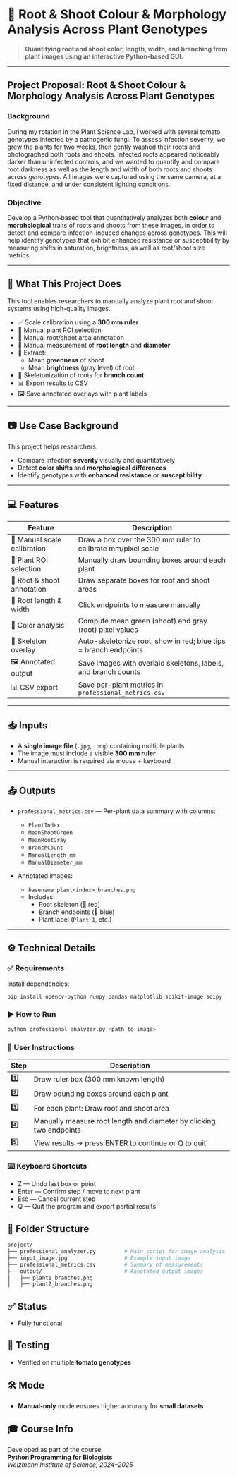 # 🌿 Root & Shoot Colour & Morphology Analysis Across Plant Genotypes

> **Quantifying root and shoot color, length, width, and branching from plant images using an interactive Python-based GUI.**

---

## Project Proposal: Root & Shoot Colour & Morphology Analysis Across Plant Genotypes

### Background  
During my rotation in the Plant Science Lab, I worked with several tomato genotypes infected by a pathogenic fungi. To assess infection severity, we grew the plants for two weeks, then gently washed their roots and photographed both roots and shoots. Infected roots appeared noticeably darker than uninfected controls, and we wanted to quantify and compare root darkness as well as the length and width of both roots and shoots across genotypes. All images were captured using the same camera, at a fixed distance, and under consistent lighting conditions.


### Objective  
Develop a Python‐based tool that quantitatively analyzes both **colour** and **morphological** traits of roots and shoots from these images, in order to detect and compare infection-induced changes across genotypes. This will help identify genotypes that exhibit enhanced resistance or susceptibility by measuring shifts in saturation, brightness, as well as root/shoot size metrics.

---

## 🔧 What This Project Does

This tool enables researchers to manually analyze plant root and shoot systems using high-quality images.

- ✅ Scale calibration using a **300 mm ruler**
- 🌱 Manual plant ROI selection
- 🌿 Manual root/shoot area annotation
- 🎯 Manual measurement of **root length** and **diameter**
- 🎨 Extract:
  - Mean **greenness** of shoot
  - Mean **brightness** (gray level) of root
- 🔗 Skeletonization of roots for **branch count**
- 📊 Export results to CSV  
- 🖼️ Save annotated overlays with plant labels

---

## 📷 Use Case Background

This project helps researchers:

- Compare infection **severity** visually and quantitatively  
- Detect **color shifts** and **morphological differences**  
- Identify genotypes with **enhanced resistance** or **susceptibility**  

---

## 💻 Features

| Feature                    | Description                                                              |
|---------------------------|--------------------------------------------------------------------------|
| 🧭 Manual scale calibration | Draw a box over the 300 mm ruler to calibrate mm/pixel scale             | 
| 🌱 Plant ROI selection      | Manually draw bounding boxes around each plant                           |
| 🌿 Root & shoot annotation  | Draw separate boxes for root and shoot areas                             |
| 🎯 Root length & width      | Click endpoints to measure manually                                      |
| 🎨 Color analysis           | Compute mean green (shoot) and gray (root) pixel values                  |
| 🔗 Skeleton overlay         | Auto-skeletonize root, show in red; blue tips = branch endpoints         |
| 🖼️ Annotated output         | Save images with overlaid skeletons, labels, and branch counts           |
| 📊 CSV export               | Save per-plant metrics in `professional_metrics.csv`                     |

---

## 📥 Inputs

- A **single image file** (`.jpg`, `.png`) containing multiple plants  
- The image must include a visible **300 mm ruler**  
- Manual interaction is required via mouse + keyboard  

---

## 📤 Outputs

- `professional_metrics.csv` — Per-plant data summary with columns:
  - `PlantIndex`
  - `MeanShootGreen`
  - `MeanRootGray`
  - `BranchCount`
  - `ManualLength_mm`
  - `ManualDiameter_mm`

- Annotated images:
  - `basename_plant<index>_branches.png`
  - Includes:
    - Root skeleton (🔴 red)
    - Branch endpoints (🔵 blue)
    - Plant label (`Plant 1`, etc.)

---

## ⚙️ Technical Details

### ✅ Requirements

Install dependencies:

```bash
pip install opencv-python numpy pandas matplotlib scikit-image scipy
```

### ▶️ How to Run

```bash
python professional_analyzer.py <path_to_image>
```
### 🧭 User Instructions

| Step	| Description                                                         |
|------ |---------------------------------------------------------------------|
| 1️⃣   |	Draw ruler box (300 mm known length)                                |
| 2️⃣   |	Draw bounding boxes around each plant                               |
| 3️⃣   |	For each plant: Draw root and shoot area                            |
| 4️⃣   |	Manually measure root length and diameter by clicking two endpoints |
| 5️⃣   |	View results → press ENTER to continue or Q to quit                 |

### ⌨️ Keyboard Shortcuts
- Z — Undo last box or point
- Enter — Confirm step / move to next plant
- Esc — Cancel current step
- Q — Quit the program and export partial results

## 📁 Folder Structure
```bash
project/
├── professional_analyzer.py         # Main script for image analysis
├── input_image.jpg                  # Example input image
├── professional_metrics.csv         # Summary of measurements
├── output/                          # Annotated output images
│   ├── plant1_branches.png
│   ├── plant2_branches.png
```

## ✅ Status
- Fully functional

## 🧪 Testing
- Verified on multiple **tomato genotypes**

## 🛠️ Mode
- **Manual-only** mode ensures higher accuracy for **small datasets**

## 🎓 Course Info
Developed as part of the course  
**Python Programming for Biologists**  
*Weizmann Institute of Science, 2024–2025*
